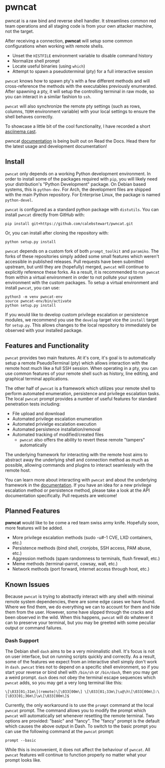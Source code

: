 # pwncat

pwncat is a raw bind and reverse shell handler. It streamlines common red team 
operations and all staging code is from your own attacker machine, not the target.

After receiving a connection, **pwncat** will setup some
common configurations when working with remote shells.

- Unset the `HISTFILE` environment variable to disable command history
- Normalize shell prompt
- Locate useful binaries (using `which`)
- Attempt to spawn a pseudoterminal (pty) for a full interactive session

`pwncat` knows how to spawn pty's with a few different methods and will
cross-reference the methods with the executables previously enumerated. After
spawning a pty, it will setup the controlling terminal in raw mode, so you can
interact in a similar fashion to `ssh`. 

`pwncat` will also synchronize the remote pty settings (such as rows, columns,
`TERM` environment variable) with your local settings to ensure the shell
behaves correctly.

To showcase a little bit of the cool functionality, I have recorded a short
[asciinema cast](https://asciinema.org/a/YFF84YCJfp9tQHhTuGkA2PJ4T).

pwncat [documentation] is being built out on Read the Docs. Head there for
the latest usage and development documentation!

## Install

`pwncat` only depends on a working Python development environment. In order
to install some of the packages required with `pip`, you will likely need
your distribution's "Python Development" package. On Debian based systems,
this is `python-dev`. For Arch, the development files are shipped with the
main Python repository. For Enterprise Linux, the package is named 
`python-devel`.

`pwncat` is configured as a standard python package with `distutils`. You
can install `pwncat` directly from GitHub with:

```shell script
pip install git+https://github.com/calebstewart/pwncat.git
```

Or, you can install after cloning the repository with:

```shell script
python setup.py install
```

`pwncat` depends on a custom fork of both `prompt_toolkit` and `paramiko`. 
The forks of these repositories simply added some small features which
weren't accessible in published releases. Pull requests have been submitted
upstream, but until they are (hopefully) merged, `pwncat` will continue to
explicitly reference these forks. As a result, it is recommended to run
`pwncat` from within a virtual environment in order to not pollute your
system environment with the custom packages. To setup a virtual environment
and install `pwncat`, you can use:

```shell script
python3 -m venv pwncat-env
source pwncat-env/bin/activate
python setup.py install
```

If you would like to develop custom privilege escalation or persistence
modules, we recommend you use the `develop` target vice the `install` target
for `setup.py`. This allows changes to the local repository to immediately
be observed with your installed package.

## Features and Functionality

`pwncat` provides two main features. At it's core, it's goal is to automatically
setup a remote PseudoTerminal (pty) which allows interaction with the remote 
host much like a full SSH session. When operating in a pty, you can use common
features of your remote shell such as history, line editing, and graphical
terminal applications.

The other half of `pwncat` is a framework which utilizes your remote shell to
perform automated enumeration, persistence and privilege escalation tasks. The
local `pwncat` prompt provides a number of useful features for standard
penetration tests including:

* File upload and download
* Automated privilege escalation enumeration
* Automated privielge escalation execution
* Automated persistence installation/removal
* Automated tracking of modified/created files
    * `pwncat` also offers the ability to revert these remote "tampers" automatically

The underlying framework for interacting with the remote host aims to abstract
away the underlying shell and connection method as much as possible, allowing
commands and plugins to interact seamlessly with the remote host.

You can learn more about interacting with `pwncat` and about the underlying framework
in the [documentation]. If you have an idea for a
new privilege escalation method or persistence method, please take a look at the
API documentation specifically. Pull requests are welcome!

## Planned Features

**pwncat** would like to be come a red team swiss army knife. Hopefully soon,
more features will be added.

* More privilege escalation methods (sudo -u#-1 CVE, LXD containers, etc.)
* Persistence methods (bind shell, cronjobs, SSH access, PAM abuse, etc.)
* Aggression methods (spam randomness to terminals, flush firewall, etc.)
* Meme methods (terminal-parrot, cowsay, wall, etc.)
* Network methods (port forward, internet access through host, etc.)

[documentation]: https://pwncat.readthedocs.io/en/latest

## Known Issues

Because `pwncat` is trying to abstractly interact with any shell with minimal remote system 
dependencies, there are some edge cases we have found. Where we find them, we do
everything we can to account for them and hide them from the user. However, some have
slipped through the cracks and been observed in the wild. When this happens, `pwncat`
will do whatever it can to preserve your terminal, but you may be greeted with some 
peculiar output or command failures. 

### Dash Support

The Debian shell `dash` aims to be a very minimalistic shell. It's focus is not on user
interface, but on running scripts quickly and correctly. As a result, some of the features
we expect from an interactive shell simply don't work in `dash`. `pwncat` tries not to
depend on a specific shell environment, so if you start your reverse or bind shell with
`/bin/sh` or `/bin/dash`, then you may get a weird prompt. `dash` does not obey the
terminal escape sequences which `pwncat` adds, so you may get a very long terminal like this:

```shell script
\[\033[01;31m\](remote)\[\033[00m\] \[\033[01;33m\]\u@\h\[\033[00m\]:\[\033[01;36m\]\w\[\033[00m\]$
```

Currently, the only workaround is to use the `prompt` command at the local `pwncat` prompt.
The command allows you to modify the prompt which `pwncat` will automatically set whenever
resetting the remote terminal. Two options are provided: "basic" and "fancy". The "fancy"
prompt is the default which causes the above output in Dash. To switch to the basic prompt
you can use the following command at the `pwncat` prompt:

```shell script
prompt --basic
```

While this is inconvenient, it does not affect the behaviour of `pwncat`. All `pwncat`
features will continue to function properly no matter what your prompt looks like.